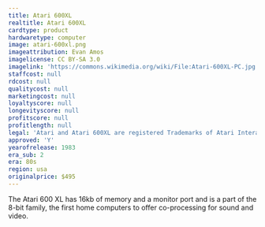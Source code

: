 ```yaml
---
title: Atari 600XL
realtitle: Atari 600XL
cardtype: product
hardwaretype: computer
image: atari-600xl.png
imageattribution: Evan Amos
imagelicense: CC BY-SA 3.0
imagelink: 'https://commons.wikimedia.org/wiki/File:Atari-600XL-PC.jpg'
staffcost: null
rdcost: null
qualitycost: null
marketingcost: null
loyaltyscore: null
longevityscore: null
profitscore: null
profitlength: null
legal: 'Atari and Atari 600XL are registered Trademarks of Atari Interactive, Inc'
approved: 'Y'
yearofrelease: 1983
era_sub: 2
era: 80s
region: usa
originalprice: $495
---
```


The Atari 600 XL has 16kb of memory and a monitor port and is a part of the 8-bit family, the first home computers to offer co-processing for sound and video.
